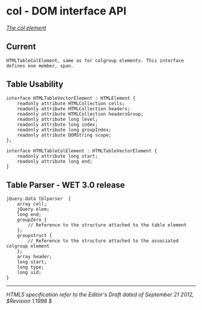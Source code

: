 col - DOM interface API
=======================

_[The col element](http://dev.w3.org/html5/spec/the-col-element.html)_

## Current 

	HTMLTableColElement, same as for colgroup elements. This interface defines one member, span.

## Table Usability

	interface HTMLTableVectorElement : HTMLElement {
		readonly attribute HTMLCollection cells;
		readonly attribute HTMLCollection headers;
		readonly attribute HTMLCollection headersGroup;
		readonly attribute long level;
		readonly attribute long index;
		readonly attribute long groupIndex;
		readonly attribute DOMString scope;
	};

	interface HTMLTableColElement : HTMLTableVectorElement {
		readonly attribute long start;
		readonly attribute long end;
	}

## Table Parser - WET 3.0 release

	jQuery.data tblparser  {
		array cell;
		jQuery elem;
		long end;
		groupZero {
			// Reference to the structure attached to the table element
		};
		groupstruct {
			// Reference to the structure attached to the associated colgroup element
		};
		array header;
		long start;
		long type;
		long uid;
	}
	
-----
_HTML5 specification refer to the Editor's Draft dated of September 21 2012, $Revision 1.1998 $_

